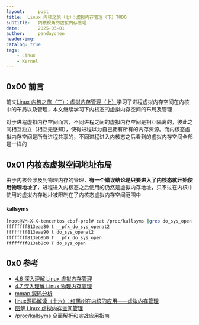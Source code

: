 ```yaml
---
layout:     post
title:  Linux 内核之旅（七）：虚拟内存管理（下）TODO
subtitle:   内核视角的虚拟内存管理
date:       2025-03-01
author:     pandaychen
header-img:
catalog: true
tags:
    - Linux
    - Kernel
---
```


##  0x00    前言
前文[Linux 内核之旅（三）：虚拟内存管理（上）](https://pandaychen.github.io/2024/11/05/A-LINUX-KERNEL-TRAVEL-2/)学习了进程虚拟内存空间在内核中的布局以及管理，本文继续学习下内核态的虚拟内存空间的布局及管理

对于进程虚拟内存空间而言，不同进程之间的虚拟内存空间是相互隔离的，彼此之间相互独立（相互无感知），使得进程以为自己拥有所有的内存资源。而内核态虚拟内存空间是所有进程共享的，不同进程进入内核态之后看到的虚拟内存空间全部是一样的

##  0x01  内核态虚拟空间地址布局  
由于内核会涉及到物理内存的管理，**有一个错误结论是只要进入了内核态就开始使用物理地址了**，进程进入内核态之后使用的仍然是虚拟内存地址，只不过在内核中使用的虚拟内存地址被限制在了内核态虚拟内存空间范围中

####    kallsyms

```BASH
[root@VM-X-X-tencentos ebpf-pro]# cat /proc/kallsyms |grep do_sys_open
ffffffff813eae80 t __pfx_do_sys_openat2
ffffffff813eae90 t do_sys_openat2
ffffffff813eb8b0 T __pfx_do_sys_open
ffffffff813eb8c0 T do_sys_open
```

##  0x0  参考
-   [4.6 深入理解 Linux 虚拟内存管理](https://www.xiaolincoding.com/os/3_memory/linux_mem.html)
-   [4.7 深入理解 Linux 物理内存管理](https://www.xiaolincoding.com/os/3_memory/linux_mem2.html#_6-1-%E5%8C%BF%E5%90%8D%E9%A1%B5%E7%9A%84%E5%8F%8D%E5%90%91%E6%98%A0%E5%B0%84)
-   [mmap 源码分析](https://leviathan.vip/2019/01/13/mmap%E6%BA%90%E7%A0%81%E5%88%86%E6%9E%90/)
-   [linux源码解读（十六）：红黑树在内核的应用——虚拟内存管理](https://www.cnblogs.com/theseventhson/p/15820092.html)
-   [图解 Linux 虚拟内存空间管理](https://github.com/liexusong/linux-source-code-analyze/blob/master/process-virtual-memory-manage.md)
-   [/proc/kallsyms 全面解析和实战应用指南](https://blog.csdn.net/Interview_TC/article/details/148256969)